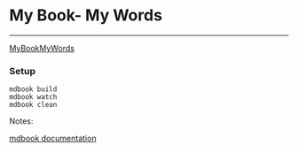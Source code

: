 # 				My Book- My Words

___



[MyBookMyWords](https://github.com/Karuturirs/MyBookMyWords/blob/master/src/SUMMARY.md)

### Setup

```
mdbook build
mdbook watch
mdbook clean
```

Notes:

[mdbook documentation](https://github.com/rust-lang/mdBook)

